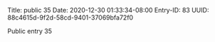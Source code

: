 Title: public 35
Date: 2020-12-30 01:33:34-08:00
Entry-ID: 83
UUID: 88c4615d-9f2d-58cd-9401-37069bfa72f0

Public entry 35